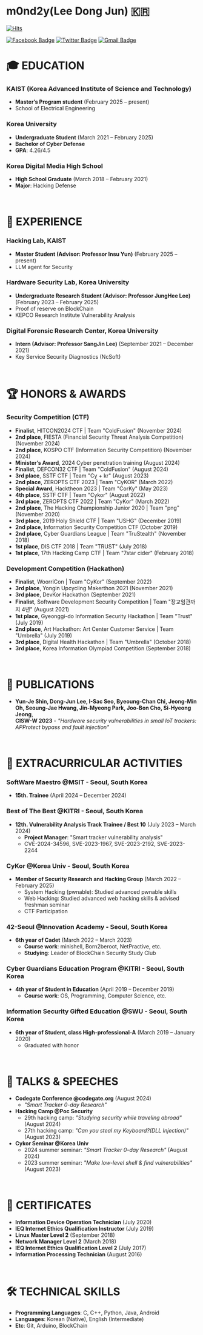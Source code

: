 # m0nd2y(Lee Dong Jun) 🇰🇷

[![Hits](https://hits.seeyoufarm.com/api/count/incr/badge.svg?url=https%3A%2F%2Fgithub.com%2Fm0nd2y)](https://github.com/m0nd2y)

[![Facebook Badge](https://img.shields.io/badge/-Facebook-1877f2?style=flat-square&logo=facebook&logoColor=white&link=https://www.facebook.com/m0nd2y/)](https://www.facebook.com/m0nd2y/)
[![Twitter Badge](https://img.shields.io/badge/-Twitter-1877f2?style=flat-square&logo=twitter&logoColor=white&link=https://twitter.com/m0nd2y/)](https://twitter.com/m0nd2y/)
[![Gmail Badge](https://img.shields.io/badge/-Gmail-d14836?style=flat-square&logo=Gmail&logoColor=white&link=mailto:ldj6192@gmail.com)](mailto:ldj6192@gmail.com) 

# 🎓 EDUCATION
### KAIST (Korea Advanced Institute of Science and Technology)
- **Master’s Program student** (February 2025 – present)  
- School of Electrical Engineering  

### Korea University
- **Undergraduate Student** (March 2021 – February 2025)  
- **Bachelor of Cyber Defense**  
- **GPA**: 4.26/4.5  

### Korea Digital Media High School 
- **High School Graduate** (March 2018 – February 2021)  
- **Major**: Hacking Defense  

<br>

# 💼 EXPERIENCE  

### Hacking Lab, KAIST 
- **Master Student (Advisor: Professor Insu Yun)** (February 2025 – present)  
- LLM agent for Security  

### Hardware Security Lab, Korea University
- **Undergraduate Research Student (Advisor: Professor JungHee Lee)** (February 2023 – February 2025)  
- Proof of reserve on BlockChain  
- KEPCO Research Institute Vulnerability Analysis  

### Digital Forensic Research Center, Korea University
- **Intern (Advisor: Professor SangJin Lee)** (September 2021 – December 2021)  
- Key Service Security Diagnostics (NcSoft)

<br>

# 🏆 HONORS & AWARDS  

### Security Competition (CTF)  
- **Finalist**, HITCON2024 CTF | Team "ColdFusion" (November 2024)  
- **2nd place**, FIESTA (Financial Security Threat Analysis Competition) (November 2024)  
- **2nd place**, KOSPO CTF (Information Security Competition) (November 2024)  
- **Minister’s Award**, 2024 Cyber penetration training (August 2024)  
- **Finalist**, DEFCON32 CTF | Team "ColdFusion" (August 2024)  
- **3rd place**, SSTF CTF | Team "Cy + kr" (August 2023)  
- **2nd place**, ZEROPTS CTF 2023 | Team "CyKOR" (March 2022)  
- **Special Award**, Hacktheon 2023 | Team "CorKy" (May 2023)  
- **4th place**, SSTF CTF | Team "Cykor" (August 2022)  
- **3rd place**, ZEROPTS CTF 2022 | Team "CyKor" (March 2022)  
- **2nd place**, The Hacking Championship Junior 2020 | Team "png" (November 2020)  
- **3rd place**, 2019 Holy Shield CTF | Team "USHG" (December 2019)  
- **2nd place**, Information Security Competition CTF (October 2019)  
- **2nd place**, Cyber Guardians League | Team "TruStealth" (November 2018)  
- **1st place**, DIS CTF 2018 | Team "TRUST" (July 2018)  
- **1st place**, 17th Hacking Camp CTF | Team "7star cider" (February 2018)  

### Development Competition (Hackathon)  
- **Finalist**, WoorriCon | Team "CyKor" (September 2022)  
- **3rd place**, Yongin Upcycling Makerthon 2021 (November 2021)  
- **3rd place**, DevKor Hackathon (September 2021)  
- **Finalist**, Software Development Security Competition | Team "장교임관까지 4년" (August 2021)  
- **1st place**, Gyeonggi-do Information Security Hackathon | Team "Trust" (July 2019)  
- **2nd place**, Art Hackathon: Art Center Customer Service | Team "Umbrella" (July 2019)  
- **3rd place**, Digital Health Hackathon | Team "Umbrella" (October 2018)  
- **3rd place**, Korea Information Olympiad Competition (September 2018)  

<br>

# 📜 PUBLICATIONS  

- **Yun-Je Shin, Dong-Jun Lee, I-Sac Seo, Byeoung-Chan Chi, Jeong-Min Oh, Seoung-Jae Hwang, Jin-Myeong Park, Joo-Bon Cho, Si-Hyeong Jeong**,  
  **CISW-W 2023** - _"Hardware security vulnerabilities in small IoT trackers: APProtect bypass and fault injection"_  

<br>

# 🎯 EXTRACURRICULAR ACTIVITIES  

### SoftWare Maestro @MSIT - Seoul, South Korea  
- **15th. Trainee** (April 2024 – December 2024)  

### Best of The Best @KITRI - Seoul, South Korea  
- **12th. Vulnerability Analysis Track Trainee / Best 10** (July 2023 – March 2024)  
    - **Project Manager**: "Smart tracker vulnerability analysis"  
    - CVE-2024-34596, SVE-2023-1967, SVE-2023-2192, SVE-2023-2244  

### CyKor @Korea Univ - Seoul, South Korea  
- **Member of Security Research and Hacking Group** (March 2022 – February 2025)  
    - System Hacking (pwnable): Studied advanced pwnable skills  
    - Web Hacking: Studied advanced web hacking skills & advised freshman seminar  
    - CTF Participation  

### 42-Seoul @Innovation Academy - Seoul, South Korea  
- **6th year of Cadet** (March 2022 – March 2023)  
    - **Course work**: minishell, Born2beroot, NetPractive, etc.  
    - **Studying**: Leader of BlockChain Security Study Club  

### Cyber Guardians Education Program @KITRI - Seoul, South Korea  
- **4th year of Student in Education** (April 2019 – December 2019)  
    - **Course work**: OS, Programming, Computer Science, etc.  

### Information Security Gifted Education @SWU - Seoul, South Korea  
- **6th year of Student, class High-professional-A** (March 2019 – January 2020)  
    - Graduated with honor  

<br>

# 🎤 TALKS & SPEECHES  

- **Codegate Conference @codegate.org** (August 2024)  
  - _"Smart Tracker 0-day Research"_  
- **Hacking Camp @Poc Security**  
  - 29th hacking camp: _"Studying security while traveling abroad"_ (August 2024)  
  - 27th hacking camp: _"Can you steal my Keyboard?(DLL Injection)"_ (August 2023)  
- **Cykor Seminar @Korea Univ**  
  - 2024 summer seminar: _"Smart Tracker 0-day Research"_ (August 2024)  
  - 2023 summer seminar: _"Make low-level shell & find vulnerabilities"_ (August 2023)  

<br>

# 🏅 CERTIFICATES  

- **Information Device Operation Technician** (July 2020)  
- **IEQ Internet Ethics Qualification Instructor** (July 2019)  
- **Linux Master Level 2** (September 2018)  
- **Network Manager Level 2** (March 2018)  
- **IEQ Internet Ethics Qualification Level 2** (July 2017)  
- **Information Processing Technician** (August 2016)  

<br>

# 🛠 TECHNICAL SKILLS  

- **Programming Languages**: C, C++, Python, Java, Android  
- **Languages**: Korean (Native), English (Intermediate)  
- **Etc**: Git, Arduino, BlockChain  
